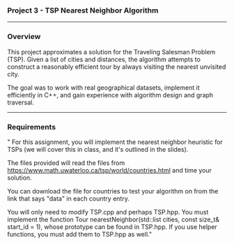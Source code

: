 ### Project 3 - TSP Nearest Neighbor Algorithm ####

--- --- --- --- --- --- ---

### Overview ### 

This project approximates a solution for the Traveling Salesman Problem (TSP). Given a list of cities and distances, the algorithm attempts to construct a reasonably efficient tour by always visiting the nearest unvisited city.

The goal was to work with real geographical datasets, implement it efficiently in C++, and gain experience with algorithm design and graph traversal.

--- --- --- --- --- --- ---
   
### Requirements ### 

" For this assignment, you will implement the nearest neighbor heuristic for TSPs (we will cover this in class, and it's outlined in the slides).

The files provided will read the files from https://www.math.uwaterloo.ca/tsp/world/countries.html and time your solution.

You can download the file for countries to test your algorithm on from the link that says "data" in each country entry.

You will only need to modify TSP.cpp and perhaps TSP.hpp. You must implement the function Tour nearestNeighbor(std::list<Node> cities, const size_t& start_id = 1), whose prototype can be found in TSP.hpp. If you use helper functions, you must add them to TSP.hpp as well."
